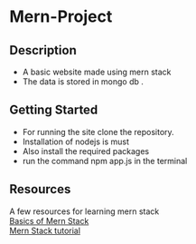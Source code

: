 # Mern-Project

## Description
- A basic website made using mern stack
- The data is stored in mongo db .

## Getting Started
- For running the site clone the repository.
- Installation of nodejs is must
- Also install the required packages
- run the command npm app.js in the terminal

## Resources
A few resources for learning mern stack<br>
[Basics of Mern Stack](https://www.geeksforgeeks.org/mern-stack/)<br>
[Mern Stack tutorial](https://www.youtube.com/watch?v=7CqJlxBYj-M)



